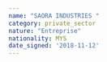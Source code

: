 ```yaml
---
name: "SAORA INDUSTRIES "
category: private_sector
nature: "Entreprise"
nationality: MYS
date_signed: '2018-11-12'
---
```

    